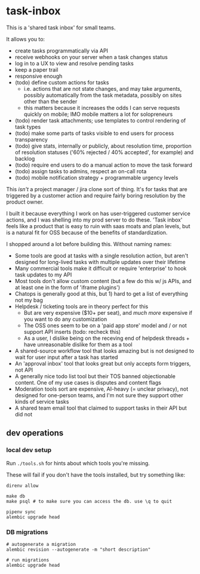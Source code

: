 # task-inbox

This is a 'shared task inbox' for small teams.

It allows you to:
- create tasks programmatically via API
- receive webhooks on your server when a task changes status
- log in to a UX to view and resolve pending tasks
- keep a paper trail
- responsive enough
- (todo) define custom actions for tasks
  - i.e. actions that are not state changes, and may take arguments, possibly automatically from the task metadata, possibly on sites other than the sender
  - this matters because it increases the odds I can serve requests quickly on mobile; IMO mobile matters a lot for solopreneurs
- (todo) render task attachments; use templates to control rendering of task types
- (todo) make some parts of tasks visible to end users for process transparency
- (todo) give stats, internally or publicly, about resolution time, proportion of resolution statuses ('60% rejected / 40% accepted', for example) and backlog
- (todo) require end users to do a manual action to move the task forward
- (todo) assign tasks to admins, respect an on-call rota
- (todo) mobile notification strategy + programmable urgency levels

This *isn't* a project manager / jira clone sort of thing. It's for tasks that are triggered by a customer action and require fairly boring resolution by the product owner.

I built it because everything I work on has user-triggered customer service actions, and I was shelling into my prod server to do these. 'Task inbox' feels like a product that is easy to ruin with saas moats and plan levels, but is a natural fit for OSS because of the benefits of standardization.

I shopped around a lot before building this. Without naming names:

- Some tools are good at tasks with a single resolution action, but aren't designed for long-lived tasks with multiple updates over their lifetime
- Many commercial tools make it difficult or require 'enterprise' to hook task updates to my API
- Most tools don't allow custom content (but a few do this w/ js APIs, and at least one in the form of 'iframe plugins')
- Chatops is generally good at this, but 1) hard to get a list of everything not my bag
- Helpdesk / ticketing tools are in theory perfect for this
  - But are very expensive ($10+ per seat), and *much more* expensive if you want to do any customization
  - The OSS ones seem to be on a 'paid app store' model and / or not support API inserts (todo: recheck this)
  - As a user, I dislike being on the receving end of helpdesk threads + have unreasonable dislike for them as a tool
- A shared-source workflow tool that looks amazing but is not designed to wait for user input after a task has started
- An 'approval inbox' tool that looks great but only accepts form triggers, not API
- A generally nice todo list tool but their TOS banned objectionable content. One of my use cases is disputes and content flags
- Moderation tools sort are expensive, AI-heavy (= unclear privacy), not designed for one-person teams, and I'm not sure they support other kinds of service tasks
- A shared team email tool that claimed to support tasks in their API but did not

## dev operations

### local dev setup

Run `./tools.sh` for hints about which tools you're missing.

These will fail if you don't have the tools installed, but try something like:

```
direnv allow

make db
make psql # to make sure you can access the db. use \q to quit

pipenv sync
alembic upgrade head
```

### DB migrations

```
# autogenerate a migration
alembic revision --autogenerate -m "short description"

# run migrations
alembic upgrade head
```
